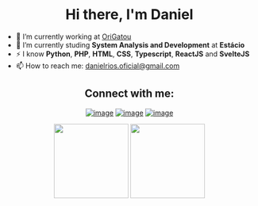 <h1 align="center">Hi there, I'm Daniel</h1>

- 🔭 I’m currently working at [OriGatou](https://origatou.com/)
- 🌱 I’m currently studing  **System Analysis and Development** at **Estácio**
- ⚡ I know **Python**, **PHP**, **HTML**, **CSS**, **Typescript**, **ReactJS** and  **SvelteJS**
- 📫 How to reach me: danielrios.oficial@gmail.com

<div align="center">
<h2 align="center">Connect with me:</h2>
  
[![image](https://img.shields.io/badge/LinkedIn-0077B5?style=for-the-badge&logo=linkedin&logoColor=white)](https://www.linkedin.com/in/danielrios549/)
[![image](https://img.shields.io/badge/Instagram-E4405F?style=for-the-badge&logo=instagram&logoColor=white)](https://www.instagram.com/danielrios549/)
[![image](https://img.shields.io/badge/Twitter-1DA1F2?style=for-the-badge&logo=twitter&logoColor=white)](https://twitter.com/DanielRios549)

</div>

<p align= "center">
  <img height= "150" src="https://github-readme-stats.vercel.app/api?username=DanielRios549&theme=react&show_icons=true&&include_all_commits=true&hide_border=true" />
  <img height= "150" src="https://github-readme-stats.vercel.app/api/top-langs/?username=DanielRios549&langs_count=8&theme=react&layout=compact&hide_border=true" />
</p>
